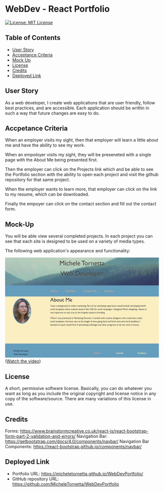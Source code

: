 # WebDev - React Portfolio

[![License: MIT License](https://img.shields.io/badge/License-MIT-yellow.svg)](https://opensource.org/licenses/MIT)

## Table of Contents 
  * [User Story](#user-story)
  * [Acceptance Criteria](#acceptance-criteria)
  * [Mock Up](#mock-up)
  * [License](#license)
  * [Credits](#Credits)
  * [Deployed Link](#deployed-link)

## User Story

As a web developer, I create web applications that are user friendly, follow best practices, and are accessible.  Each application should be writtin in such a way that future changes are easy to do.

## Accpetance Criteria

When an employer visits my sight, then that employer will learn a little about me and have the ability to see my work.

When an empoloyer visits my sight, they will be preseneted with a single page with the About Me being presented first.

Then the employer can click on the Projects link which and be able to see the Portfolio section with the ability to open each project and visit the github repository for that same project.

When the employer wants to learn more, that employer can click on the link to my resume, which can be downloaded.

Finally the empoyer can click on the contact section and fill out the contact form.

## Mock-Up

You will be able view several completed projects.  In each project you can see that each site is designed to be used on a variety of media types. 

The following web application's appearance and functionality:

![Portfolio Demonstration](./images/webdevportfolio.png)
([Watch the video](https://youtu.be/1BXtePU-TKo))

## License 
A short, permissive software license. Basically, you can do whatever you want as long as you include the original copyright and license notice in any copy of the software/source.  There are many variations of this license in use.

## Credits

Forms:  https://www.brainstormcreative.co.uk/react-js/react-bootstrap-form-part-2-validation-and-errors/
Navigation Bar: https://getbootstrap.com/docs/4.0/components/navbar/
Navigation Bar Components:  https://react-bootstrap.github.io/components/navbar/

## Deployed Link

* Portfolio URL: https://micheletornetta.github.io/WebDevPortfolio/
* GitHub repository URL: https://github.com/MicheleTornetta/WebDevPortfolio